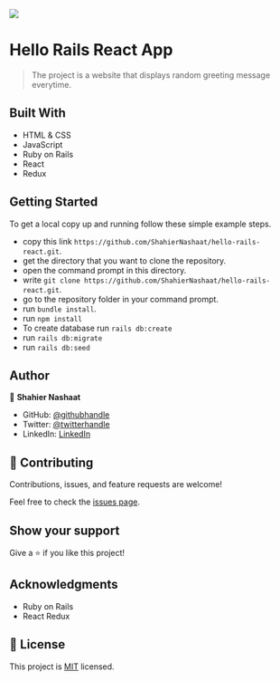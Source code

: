 ![](https://img.shields.io/badge/Microverse-blueviolet)

# Hello Rails React App

> The project is a website that displays random greeting message everytime.

## Built With

- HTML & CSS
- JavaScript
- Ruby on Rails
- React
- Redux


## Getting Started

To get a local copy up and running follow these simple example steps.

- copy this link `https://github.com/ShahierNashaat/hello-rails-react.git`.
- get the directory that you want to clone the repository.
- open the command prompt in this directory.
- write `git clone https://github.com/ShahierNashaat/hello-rails-react.git`.
- go to the repository folder in your command prompt.
- run `bundle install`.
- run `npm install`
- To create database run `rails db:create`
- run `rails db:migrate`
- run `rails db:seed`

## Author

👤 **Shahier Nashaat**

- GitHub: [@githubhandle](https://github.com/ShahierNashaat)
- Twitter: [@twitterhandle](https://twitter.com/ShahierN)
- LinkedIn: [LinkedIn](https://www.linkedin.com/in/shahier-nashaat-73519313a/)


## 🤝 Contributing

Contributions, issues, and feature requests are welcome!

Feel free to check the [issues page](../../issues/).

## Show your support

Give a ⭐️ if you like this project!

## Acknowledgments

- Ruby on Rails
- React Redux

## 📝 License

This project is [MIT](./MIT.md) licensed.